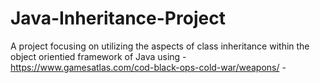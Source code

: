 # Java-Inheritance-Project
A project focusing on utilizing the aspects of class inheritance within the object orientied framework of Java
using - https://www.gamesatlas.com/cod-black-ops-cold-war/weapons/ -
